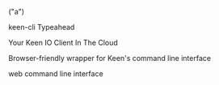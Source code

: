 ("a")

keen-cli
Typeahead


Your Keen IO Client In The Cloud

Browser-friendly wrapper for Keen's command line interface

web command line interface
